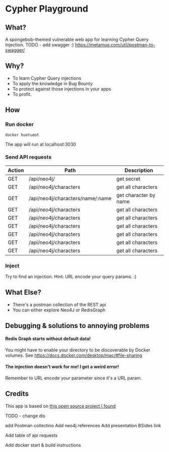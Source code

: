 
# Cypher Playground

## What?

A spongebob-themed vulnerable web app for learning Cypher Query Injection.
TODO - add swagger :) https://metamug.com/util/postman-to-swagger/
## Why?

- To learn Cypher Query injections
- To apply the knowledge in Bug Bounty
- To protect against those injections in your apps
- To profit.

## How
### Run docker
```
docker huetueot
```
The app will run at localhost:3030

### Send API requests
Action | Path | Description 
--- | --- | ---  
GET | /api/neo4j/ | get secret
GET | /api/neo4j/characters | get all characters
GET | /api/neo4j/characters/name/:name | get character by name
GET | /api/neo4j/characters | get all characters
GET | /api/neo4j/characters | get all characters
GET | /api/neo4j/characters | get all characters
GET | /api/neo4j/characters | get all characters
GET | /api/neo4j/characters | get all characters
GET | /api/neo4j/characters | get all characters


### Inject
Try to find an injection. Hint: URL encode your query params. :)


## What Else?
- There's a postman collection of the REST api
- You can either explore Neo4J or RedisGraph

## Debugging & solutions to annoying problems
#### Redis Graph starts without default data!
You might have to enable your directory to be discoverable by Docker volumes. 
See https://docs.docker.com/desktop/mac/#file-sharing 

#### The injection doesn't work for me! I get a weird error!
Remember to URL encode your parameter since it's a URL param.

## Credits
This app is based on [this open source project I found](https://github.com/morkin1792/CIWA)


TODO - change dis


add Postman collectino
Add neo4j references
Add presentation BSides link

Add table of  api requests

Add docker start & build instructions
